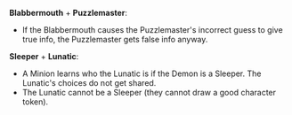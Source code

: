 **Blabbermouth** + **Puzzlemaster**:
- If the Blabbermouth causes the Puzzlemaster's incorrect guess to give true info, the Puzzlemaster gets false info anyway.

**Sleeper** + **Lunatic**:
- A Minion learns who the Lunatic is if the Demon is a Sleeper. The Lunatic's choices do not get shared.
- The Lunatic cannot be a Sleeper (they cannot draw a good character token).
